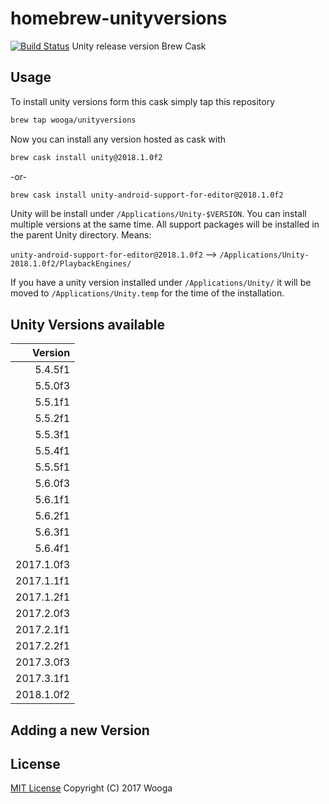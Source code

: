 homebrew-unityversions
======================

[![Build Status](https://travis-ci.org/wooga/homebrew-unityversions.svg?branch=master)](https://travis-ci.org/wooga/homebrew-unityversions)
Unity release version Brew Cask 

Usage
-----

To install unity versions form this cask simply tap this repository

```bash
brew tap wooga/unityversions
```

Now you can install any version hosted as cask with

```bash
brew cask install unity@2018.1.0f2
```

-or-

```bash
brew cask install unity-android-support-for-editor@2018.1.0f2
```

Unity will be install under `/Applications/Unity-$VERSION`. You can install multiple versions at the same time. All support packages will be installed in the parent Unity directory. Means:

`unity-android-support-for-editor@2018.1.0f2` --> `/Applications/Unity-2018.1.0f2/PlaybackEngines/`

If you have a unity version installed under `/Applications/Unity/` it will be moved to
`/Applications/Unity.temp` for the time of the installation.

Unity Versions available
------------------------

| Version    |
| ---------: |
|    5.4.5f1 |
|    5.5.0f3 |
|    5.5.1f1 |
|    5.5.2f1 |
|    5.5.3f1 |
|    5.5.4f1 |
|    5.5.5f1 |
|    5.6.0f3 |
|    5.6.1f1 |
|    5.6.2f1 |
|    5.6.3f1 |
|    5.6.4f1 |
| 2017.1.0f3 |
| 2017.1.1f1 |
| 2017.1.2f1 |
| 2017.2.0f3 |
| 2017.2.1f1 |
| 2017.2.2f1 |
| 2017.3.0f3 |
| 2017.3.1f1 |
| 2018.1.0f2 |


Adding a new Version
--------------------


License
-------
[MIT License](LICENSE) Copyright (C) 2017 Wooga